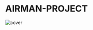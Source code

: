 # AIRMAN-PROJECT



![cover](https://user-images.githubusercontent.com/26189854/178131852-adaad2a1-62bd-412c-8f60-a6c8c29c6c1c.png)



